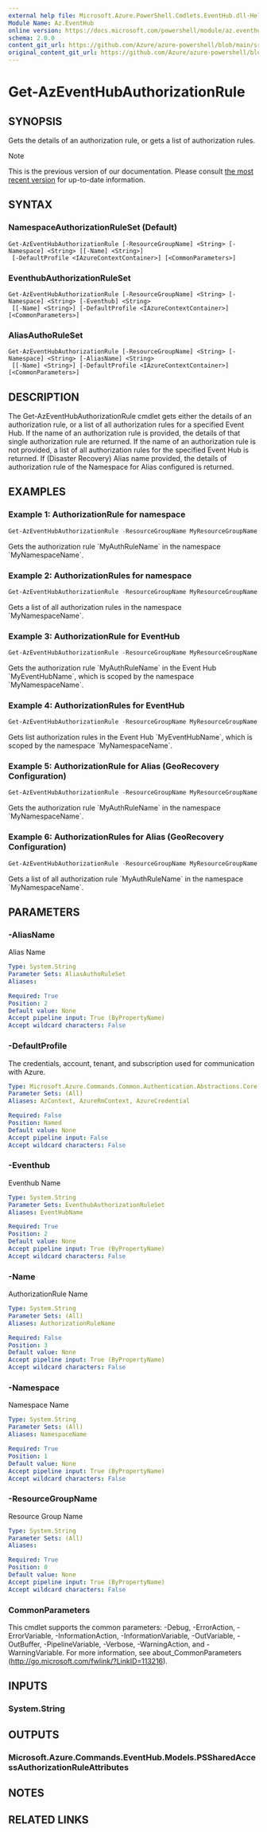 ```yaml
---
external help file: Microsoft.Azure.PowerShell.Cmdlets.EventHub.dll-Help.xml
Module Name: Az.EventHub
online version: https://docs.microsoft.com/powershell/module/az.eventhub/get-azeventhubauthorizationrule
schema: 2.0.0
content_git_url: https://github.com/Azure/azure-powershell/blob/main/src/EventHub/EventHub/help/Get-AzEventHubAuthorizationRule.md
original_content_git_url: https://github.com/Azure/azure-powershell/blob/main/src/EventHub/EventHub/help/Get-AzEventHubAuthorizationRule.md
---
```


# Get-AzEventHubAuthorizationRule

## SYNOPSIS
Gets the details of an authorization rule, or gets a list of authorization rules.

> [!NOTE]
>This is the previous version of our documentation. Please consult [the most recent version](/powershell/module/az.eventhub/get-azeventhubauthorizationrule) for up-to-date information.

## SYNTAX

### NamespaceAuthorizationRuleSet (Default)
```
Get-AzEventHubAuthorizationRule [-ResourceGroupName] <String> [-Namespace] <String> [[-Name] <String>]
 [-DefaultProfile <IAzureContextContainer>] [<CommonParameters>]
```

### EventhubAuthorizationRuleSet
```
Get-AzEventHubAuthorizationRule [-ResourceGroupName] <String> [-Namespace] <String> [-Eventhub] <String>
 [[-Name] <String>] [-DefaultProfile <IAzureContextContainer>] [<CommonParameters>]
```

### AliasAuthoRuleSet
```
Get-AzEventHubAuthorizationRule [-ResourceGroupName] <String> [-Namespace] <String> [-AliasName] <String>
 [[-Name] <String>] [-DefaultProfile <IAzureContextContainer>] [<CommonParameters>]
```

## DESCRIPTION
The Get-AzEventHubAuthorizationRule cmdlet gets either the details of an authorization rule, or a list of all authorization rules for a specified Event Hub.
If the name of an authorization rule is provided, the details of that single authorization rule are returned.
If the name of an authorization rule is not provided, a list of all authorization rules for the specified Event Hub is returned.
If (Disaster Recovery) Alias name provided, the details of authorization rule of the Namespace for Alias configured is returned.

## EXAMPLES

### Example 1: AuthorizationRule for namespace
```powershell
Get-AzEventHubAuthorizationRule -ResourceGroupName MyResourceGroupName -NamespaceName MyNamespaceName -Name MyAuthRuleName
```

Gets the authorization rule \`MyAuthRuleName\` in the namespace \`MyNamespaceName\`.

### Example 2: AuthorizationRules for namespace
```powershell
Get-AzEventHubAuthorizationRule -ResourceGroupName MyResourceGroupName -NamespaceName MyNamespaceName -EventHubName MyEventHubName
```

Gets a list of all authorization rules in the namespace \`MyNamespaceName\`.

### Example 3: AuthorizationRule for EventHub
```powershell
Get-AzEventHubAuthorizationRule -ResourceGroupName MyResourceGroupName -NamespaceName MyNamespaceName -EventHubName MyEventHubName -Name MyAuthRuleName
```

Gets the authorization rule \`MyAuthRuleName\` in the Event Hub \`MyEventHubName\`, which is scoped by the namespace \`MyNamespaceName\`.

### Example 4: AuthorizationRules for EventHub
```powershell
Get-AzEventHubAuthorizationRule -ResourceGroupName MyResourceGroupName -NamespaceName MyNamespaceName -EventHubName MyEventHubName
```

Gets list authorization rules in the Event Hub \`MyEventHubName\`, which is scoped by the namespace \`MyNamespaceName\`.

### Example 5: AuthorizationRule for Alias (GeoRecovery Configuration)
```powershell
Get-AzEventHubAuthorizationRule -ResourceGroupName MyResourceGroupName -NamespaceName MyNamespaceName -AliasName MyAliasNameName -Name MyAuthRuleName
```

Gets the authorization rule \`MyAuthRuleName\` in the namespace \`MyNamespaceName\`.

### Example 6: AuthorizationRules for Alias (GeoRecovery Configuration)
```powershell
Get-AzEventHubAuthorizationRule -ResourceGroupName MyResourceGroupName -NamespaceName MyNamespaceName -AliasName MyAliasNameName
```

Gets a list of all authorization rule \`MyAuthRuleName\` in the namespace \`MyNamespaceName\`.

## PARAMETERS

### -AliasName
Alias Name

```yaml
Type: System.String
Parameter Sets: AliasAuthoRuleSet
Aliases:

Required: True
Position: 2
Default value: None
Accept pipeline input: True (ByPropertyName)
Accept wildcard characters: False
```

### -DefaultProfile
The credentials, account, tenant, and subscription used for communication with Azure.

```yaml
Type: Microsoft.Azure.Commands.Common.Authentication.Abstractions.Core.IAzureContextContainer
Parameter Sets: (All)
Aliases: AzContext, AzureRmContext, AzureCredential

Required: False
Position: Named
Default value: None
Accept pipeline input: False
Accept wildcard characters: False
```

### -Eventhub
Eventhub Name

```yaml
Type: System.String
Parameter Sets: EventhubAuthorizationRuleSet
Aliases: EventHubName

Required: True
Position: 2
Default value: None
Accept pipeline input: True (ByPropertyName)
Accept wildcard characters: False
```

### -Name
AuthorizationRule Name

```yaml
Type: System.String
Parameter Sets: (All)
Aliases: AuthorizationRuleName

Required: False
Position: 3
Default value: None
Accept pipeline input: True (ByPropertyName)
Accept wildcard characters: False
```

### -Namespace
Namespace Name

```yaml
Type: System.String
Parameter Sets: (All)
Aliases: NamespaceName

Required: True
Position: 1
Default value: None
Accept pipeline input: True (ByPropertyName)
Accept wildcard characters: False
```

### -ResourceGroupName
Resource Group Name

```yaml
Type: System.String
Parameter Sets: (All)
Aliases:

Required: True
Position: 0
Default value: None
Accept pipeline input: True (ByPropertyName)
Accept wildcard characters: False
```

### CommonParameters
This cmdlet supports the common parameters: -Debug, -ErrorAction, -ErrorVariable, -InformationAction, -InformationVariable, -OutVariable, -OutBuffer, -PipelineVariable, -Verbose, -WarningAction, and -WarningVariable. For more information, see about_CommonParameters (http://go.microsoft.com/fwlink/?LinkID=113216).

## INPUTS

### System.String

## OUTPUTS

### Microsoft.Azure.Commands.EventHub.Models.PSSharedAccessAuthorizationRuleAttributes

## NOTES

## RELATED LINKS
